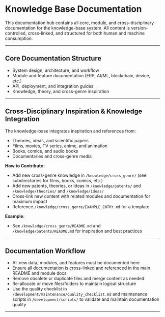 # Knowledge Base Documentation

This documentation hub contains all core, module, and cross-disciplinary documentation for the knowledge-base system. All content is version-controlled, cross-linked, and structured for both human and machine consumption.

---

## Core Documentation Structure
- System design, architecture, and workflow
- Module and feature documentation (ERP, AI/ML, blockchain, device, etc.)
- API, deployment, and integration guides
- Knowledge, theory, and cross-genre inspiration

---

## Cross-Disciplinary Inspiration & Knowledge Integration
The knowledge-base integrates inspiration and references from:
- Theories, ideas, and scientific papers
- Films, movies, TV series, anime, and animation
- Books, comics, and audio books
- Documentaries and cross-genre media

**How to Contribute:**
- Add new cross-genre knowledge in `/knowledge/cross_genre/` (see subdirectories for films, books, comics, etc.)
- Add new patents, theories, or ideas in `/knowledge/patents/` and `/knowledge/theories/` and `/knowledge/ideas/`
- Cross-link new content with related modules and documentation for maximum impact
- Reference `/knowledge/cross_genre/EXAMPLE_ENTRY.md` for a template

**Example:**
- See `/knowledge/cross_genre/README.md` and `/knowledge/patents/README.md` for inspiration and best practices

---

## Documentation Workflow
- All new data, modules, and features must be documented here
- Ensure all documentation is cross-linked and referenced in the main README and module docs
- Remove obsolete or duplicate files and merge content as needed
- Re-allocate or move files/folders to maintain logical structure
- Use the quality checklist in `/development/maintenance/quality_checklist.md` and maintenance scripts in `/development/scripts/` to validate and maintain documentation quality

---
